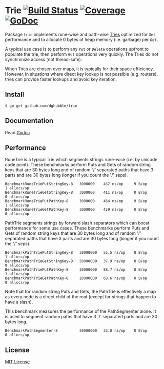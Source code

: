 # Trie [![Build Status](https://travis-ci.org/dghubble/trie.svg?branch=master)](https://travis-ci.org/dghubble/trie) [![Coverage](https://gocover.io/_badge/github.com/dghubble/trie)](https://gocover.io/github.com/dghubble/trie) [![GoDoc](https://godoc.org/github.com/dghubble/trie?status.svg)](https://godoc.org/github.com/dghubble/trie)

Package `trie` implements rune-wise and path-wise [Tries](https://en.wikipedia.org/wiki/Trie) optimized for `Get` performance and to allocate 0 bytes of heap memory (i.e. garbage) per `Get`.

A typical use case is to perform any `Put` or `Delete` operations upfront to populate the trie, then perform `Get` operations very quickly. The Tries do not synchronize access (not thread-safe).

When Tries are chosen over maps, it is typically for their space efficiency. However, in situations where direct key lookup is not possible (e.g. routers), tries can provide faster lookups and avoid key iteration. 

## Install

```
$ go get github.com/dghubble/trie
```

## Documentation

Read [Godoc](https://godoc.org/github.com/dghubble/trie)

## Performance

RuneTrie is a typical Trie which segments strings rune-wise (i.e. by unicode code point). These benchmarks perform Puts and Gets of random string keys that are 30 bytes long and of random '/' separated paths that have 3 parts and are 30 bytes long (longer if you count the '/' seps).

```
BenchmarkRuneTriePutStringKey-8   3000000    437 ns/op     9 B/op     1 allocs/op
BenchmarkRuneTrieGetStringKey-8   3000000    411 ns/op     0 B/op     0 allocs/op
BenchmarkRuneTriePutPathKey-8     3000000    464 ns/op     9 B/op     1 allocs/op
BenchmarkRuneTrieGetPathKey-8     3000000    429 ns/op     0 B/op     0 allocs/op
```

PathTrie segments strings by forward slash separators which can boost performance
for some use cases. These benchmarks perform Puts and Gets of random string keys that are 30 bytes long and of random '/' separated paths that have 3 parts and are 30 bytes long (longer if you count the '/' seps).

```
BenchmarkPathTriePutStringKey-8   30000000   55.5 ns/op    8 B/op     1 allocs/op
BenchmarkPathTrieGetStringKey-8   50000000   37.9 ns/op    0 B/op     0 allocs/op
BenchmarkPathTriePutPathKey-8     20000000   88.7 ns/op    8 B/op     1 allocs/op
BenchmarkPathTrieGetPathKey-8     20000000   68.6 ns/op    0 B/op     0 allocs/op
```

Note that for random string Puts and Gets, the PathTrie is effectively a map as every node is a direct child of the root (except for strings that happen to have a slash).

This benchmark measures the performance of the PathSegmenter alone. It is used to segment random paths that have 3 '/' separated parts and are 30 bytes long.

```
BenchmarkPathSegmenter-8          50000000   32.0 ns/op    0 B/op     0 allocs/op
```

## License

[MIT License](LICENSE)


